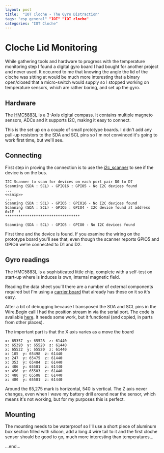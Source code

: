 ```yaml
---
layout: post
title:  "IOT Cloche - The Gyro Distraction"
tags: "esp general" "IOT" "IOT cloche"
categories: "IOT Cloche"
---
```


# Cloche Lid Monitoring

While gathering tools and hardware to progress with the temperature monitoring step I found a digital gyro board I had bought for another project and never used. It occurred to me that knowing the angle the lid of the cloche was sitting at would be much more interesting that a binary open/closed that a micro-switch would supply so I stopped working on temperature sensors, which are rather boring, and set up the gyro.

## Hardware

The [HMC5883L](https://cdn-shop.adafruit.com/datasheets/HMC5883L_3-Axis_Digital_Compass_IC.pdf) is a 3-Axis digital compass. It contains multiple magneto sensors, ADCs and it supports I2C, making it easy to connect.

This is the set up on a couple of small prototype boards. I didn't add any pull-up resistors to the SDA and SCL pins so I'm not convinced it's going to work first time, but we'll see.

## Connecting

First step in proving the connection is to use the [i2c_scanner](../../src/utilities/i2c_scanner.cpp) to see if the device is on the bus.

```
I2C Scanner to scan for devices on each port pair D0 to D7
Scanning (SDA : SCL) - GPIO16 : GPIO5 - No I2C devices found
...
<<snip>>
...
Scanning (SDA : SCL) - GPIO5 : GPIO16 - No I2C devices found
Scanning (SDA : SCL) - GPIO5 : GPIO4 - I2C device found at address 0x1E  !
**********************************

Scanning (SDA : SCL) - GPIO5 : GPIO0 - No I2C devices found
```

First time and the device is found. If you examine the wiring on the prototype board you'll see that, even though the scanner reports GPIO5 and GPIO6 we're connected to D1 and D2.

## Gyro readings

The HMC5883L is a sophisticated little chip, complete with a self-test on start-up where is induces is own, internal magnetic field.

Reading the data sheet you'll there are a number of external components required but I'm using a [carrier board](https://www.aliexpress.com/item/32826264150.html?spm=a2g0o.productlist.0.0.4a3877489GrqkC&algo_pvid=d35c0a8b-303a-4f29-965e-2f9b1260ca8a&algo_expid=d35c0a8b-303a-4f29-965e-2f9b1260ca8a-0&btsid=759ead3d-bcdd-4250-9409-d4127f5ab8cc&ws_ab_test=searchweb0_0,searchweb201602_1,searchweb201603_53) that already has these on it so it's easy.

After a bit of debugging because I transposed the SDA and SCL pins in the Wire.Begin call I had the position stream in via the serial port. The code is available [here](../../src/utilities/hmc5883l.cpp). It needs some work, but it functional (and copied, in parts from other places).

The important part is that the X axis varies as a move the board

```
x: 65357  y: 65528  z: 61440
x: 65393  y: 65520  z: 61440
x: 65522  y: 65520  z: 61440
x: 105  y: 65498  z: 61440
x: 247  y: 65475  z: 61440
x: 353  y: 65484  z: 61440
x: 406  y: 65501  z: 61440
x: 456  y: 65503  z: 61440
x: 480  y: 65508  z: 61440
x: 480  y: 65501  z: 61440
```

Around the 65,275 mark is horizontal, 540 is vertical. The Z axis never changes, even when I wave my battery drill around near the sensor, which means it's not working, but for my purposes this is perfect.

## Mounting

The mounting needs to be waterproof so I'll use a short piece of aluminum box section filled with silicon, add a long 4 wire tail to it and the first cloche sensor should be good to go, much more interesting than temperatures...

...end...